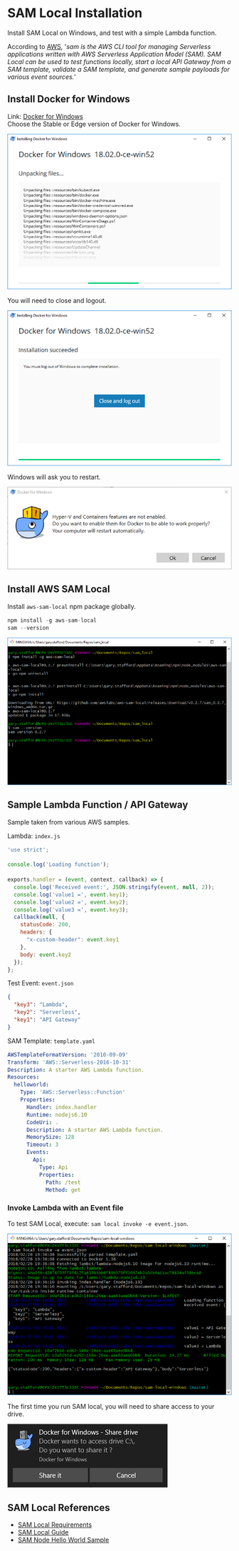 # SAM Local Installation

Install SAM Local on Windows, and test with a simple Lambda function.

According to [AWS](https://github.com/awslabs/aws-sam-local#sam-local-beta), '_sam is the AWS CLI tool for managing Serverless applications written with AWS Serverless Application Model (SAM). SAM Local can be used to test functions locally, start a local API Gateway from a SAM template, validate a SAM template, and generate sample payloads for various event sources._'

## Install Docker for Windows

Link: [Docker for Windows](https://docs.docker.com/docker-for-windows/install/#download-docker-for-windows)<br>
Choose the Stable or Edge version of Docker for Windows.

![Docker](install_pics\SAM_Local_01.PNG)

You will need to close and logout.

![Docker](install_pics\SAM_Local_02.PNG)

Windows will ask you to restart.

![Docker](install_pics\SAM_Local_03.PNG)

## Install AWS SAM Local

Install `aws-sam-local` npm package globally.

```javascript
npm install -g aws-sam-local
sam --version
```

![Node](install_pics\SAM_Local_07.PNG)

## Sample Lambda Function / API Gateway

Sample taken from various AWS samples.

Lambda: `index.js`

```javascript
'use strict';

console.log('Loading function');

exports.handler = (event, context, callback) => {
  console.log('Received event:', JSON.stringify(event, null, 2));
  console.log('value1 =', event.key1);
  console.log('value2 =', event.key2);
  console.log('value3 =', event.key3);
  callback(null, {
    statusCode: 200,
    headers: {
      "x-custom-header": event.key1
    },
    body: event.key2
  });
};
```

Test Event: `event.json`

```json
{
  "key3": "Lambda",
  "key2": "Serverless",
  "key1": "API Gateway"
}
```

SAM Template: `template.yaml`

```yaml
AWSTemplateFormatVersion: '2010-09-09'
Transform: 'AWS::Serverless-2016-10-31'
Description: A starter AWS Lambda function.
Resources:
  helloworld:
    Type: 'AWS::Serverless::Function'
    Properties:
      Handler: index.handler
      Runtime: nodejs6.10
      CodeUri: .
      Description: A starter AWS Lambda function.
      MemorySize: 128
      Timeout: 3
      Events:
        Api:
          Type: Api
          Properties:
            Path: /test
            Method: get
```

### Invoke Lambda with an Event file

To test SAM Local, execute: `sam local invoke -e event.json`.

![Node](install_pics\SAM_Local_08.PNG)

The first time you run SAM local, you will need to share access to your drive.

![Docker](install_pics\SAM_Local_06.PNG)

## SAM Local References

- [SAM Local Requirements](https://docs.aws.amazon.com/lambda/latest/dg/sam-cli-requirements.html)
- [SAM Local Guide](https://github.com/awslabs/aws-sam-local)
- [SAM Node Hello World Sample](https://github.com/awslabs/serverless-application-model/tree/master/examples/apps/hello-world)
